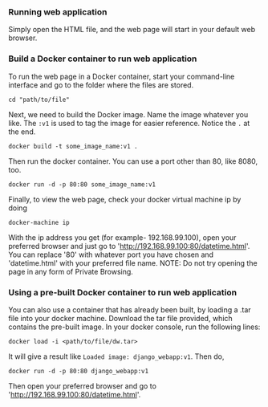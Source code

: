 ### Running web application

Simply open the HTML file, and the web page will start in your default web browser.

### Build a Docker container to run web application

To run the web page in a Docker container, start your command-line interface and go to the folder where the files are stored.

`cd "path/to/file"`

Next, we need to build the Docker image. Name the image whatever you like. The `:v1` is used to tag the image for easier reference. Notice the `.` at the end. 

`docker build -t some_image_name:v1 . `

Then run the docker container. You can use a port other than 80, like 8080, too. 

`docker run -d -p 80:80 some_image_name:v1`

Finally, to view the web page, check your docker virtual machine ip by doing

`docker-machine ip`

With the ip address you get (for example- 192.168.99.100), open your preferred browser and just go to 'http://192.168.99.100:80/datetime.html'. You can replace '80' with whatever port you have chosen and 'datetime.html' with your preferred file name.
NOTE: Do not try opening the page in any form of Private Browsing. 

### Using a pre-built Docker container to run web application

You can also use a container that has already been built, by loading a .tar file into your docker machine.
Download the tar file provided, which contains the pre-built image. In your docker console, run the following lines:

`docker load -i <path/to/file/dw.tar>`

It will give a result like `Loaded image: django_webapp:v1`. Then do,

`docker run -d -p 80:80 django_webapp:v1` 

Then open your preferred browser and go to 'http://192.168.99.100:80/datetime.html'.
